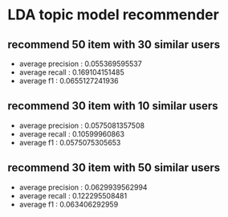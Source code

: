 # LDA topic model recommender

## recommend 50 item with 30 similar users
- average precision : 0.055369595537
- average recall : 0.169104151485
- average f1 : 0.0655127241936

## recommend 30 item with 10 similar users
- average precision : 0.0575081357508
- average recall : 0.10599960863
- average f1 : 0.0575075305653

## recommend 30 item with 50 similar users
- average precision : 0.0629939562994
- average recall : 0.122295508481
- average f1 : 0.063406292959
